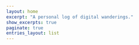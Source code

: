 ```yaml
---
layout: home
excerpt: "A personal log of digital wanderings."
show_excerpts: true
paginate: true
entries_layout: list
---
```

